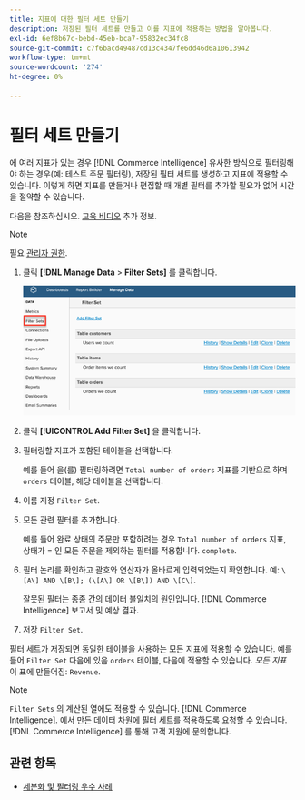 ```yaml
---
title: 지표에 대한 필터 세트 만들기
description: 저장된 필터 세트를 만들고 이를 지표에 적용하는 방법을 알아봅니다.
exl-id: 6ef8b67c-bebd-45eb-bca7-95832ec34fc8
source-git-commit: c7f6bacd49487cd13c4347fe6dd46d6a10613942
workflow-type: tm+mt
source-wordcount: '274'
ht-degree: 0%

---
```


# 필터 세트 만들기

에 여러 지표가 있는 경우 [!DNL Commerce Intelligence] 유사한 방식으로 필터링해야 하는 경우(예: 테스트 주문 필터링), 저장된 필터 세트를 생성하고 지표에 적용할 수 있습니다. 이렇게 하면 지표를 만들거나 편집할 때 개별 필터를 추가할 필요가 없어 시간을 절약할 수 있습니다.

다음을 참조하십시오. [교육 비디오](https://experienceleague.adobe.com/docs/commerce-knowledge-base/kb/how-to/mbi-training-video-filter-sets.html) 추가 정보.

>[!NOTE]
>
>필요 [관리자 권한](../../administrator/user-management/user-management.md).

1. 클릭 **[!DNL Manage Data** > **Filter Sets]** 를 클릭합니다.

   ![](../../assets/create-filter-sets.png)

1. 클릭 **[!UICONTROL Add Filter Set]** 을 클릭합니다.

1. 필터링할 지표가 포함된 테이블을 선택합니다.

   예를 들어 을(를) 필터링하려면 `Total number of orders` 지표를 기반으로 하며 `orders` 테이블, 해당 테이블을 선택합니다.

1. 이름 지정 `Filter Set`.

1. 모든 관련 필터를 추가합니다.

   예를 들어 완료 상태의 주문만 포함하려는 경우 `Total number of orders` 지표, 상태가 = 인 모든 주문을 제외하는 필터를 적용합니다. `complete`.

1. 필터 논리를 확인하고 괄호와 연산자가 올바르게 입력되었는지 확인합니다. 예: `\[A\] AND \[B\]; (\[A\] OR \[B\]) AND \[C\]`.

   잘못된 필터는 종종 간의 데이터 불일치의 원인입니다. [!DNL Commerce Intelligence] 보고서 및 예상 결과.

1. 저장 `Filter Set`.

필터 세트가 저장되면 동일한 테이블을 사용하는 모든 지표에 적용할 수 있습니다. 예를 들어 `Filter Set` 다음에 있음 `orders` 테이블, 다음에 적용할 수 있습니다. *모든 지표* 이 표에 만들어짐: `Revenue`.

>[!NOTE]
>
>`Filter Sets` 의 계산된 열에도 적용할 수 있습니다. [!DNL Commerce Intelligence]. 에서 만든 데이터 차원에 필터 세트를 적용하도록 요청할 수 있습니다. [!DNL Commerce Intelligence] 를 통해 고객 지원에 문의합니다.

## 관련 항목

* [세분화 및 필터링 우수 사례](../../best-practices/segment-filter.md)
